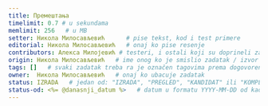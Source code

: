 ```yaml
---
title: Премештања
timelimit: 0.7 # u sekundama
memlimit: 256   # u MB
setter: Никола Милосављевић      # pise tekst, kod i test primere
editorial: Никола Милосављевић   # onaj ko pise resenje
contributors: Алекса Милојевић # testeri, i ostali koji su doprineli zadatku
origin: Никола Милосављевић   # ime onog ko je smislio zadatak / izvor zadatka
tags: []   # svaki zadatak treba ra je označen tagovima prema dogovorenoj listi tagova
owner:  Никола Милосављевић   # onaj ko ubacuje zadatak
status: IZRADA   # jedan od: "IZRADA", "PREGLED", "KANDIDAT" ili "KOMPLETAN".
status-od: <%= @danasnji_datum %>   # datum u formatu YYYY-MM-DD od kada je u navedenom statusu
---
```


